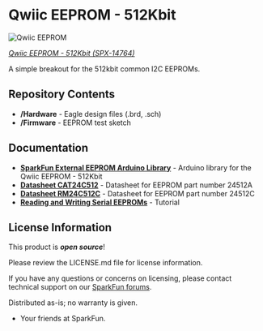 Qwiic EEPROM - 512Kbit
=======================================

![Qwiic EEPROM](https://cdn.sparkfun.com/assets/parts/1/3/0/0/8/14764-Qwiic_EEPROM_-_512Kbit-01.jpg)

[*Qwiic EEPROM - 512Kbit (SPX-14764)*](https://www.sparkfun.com/products/14764)

A simple breakout for the 512kbit common I2C EEPROMs.

Repository Contents
-------------------

* **/Hardware** - Eagle design files (.brd, .sch)
* **/Firmware** - EEPROM test sketch

Documentation
------------

* **[SparkFun External EEPROM Arduino Library](https://github.com/sparkfun/SparkFun_External_EEPROM_Arduino_Library)** - Arduino library for the Qwiic EEPROM - 512Kbit
* **[Datasheet CAT24C512](https://www.onsemi.com/pub/Collateral/CAT24C512-D.PDF)** - Datasheet for EEPROM part number 24512A
* **[Datasheet RM24C512C](https://cdn.sparkfun.com/assets/2/c/4/c/0/DS-RM24C512C_082.pdf)** - Datasheet for EEPROM part number 24512C
* **[Reading and Writing Serial EEPROMs](https://learn.sparkfun.com/tutorials/reading-and-writing-serial-eeproms)** - Tutorial  

License Information
-------------------

This product is _**open source**_! 

Please review the LICENSE.md file for license information. 

If you have any questions or concerns on licensing, please contact technical support on our [SparkFun forums](https://forum.sparkfun.com/viewforum.php?f=152).

Distributed as-is; no warranty is given.

- Your friends at SparkFun.